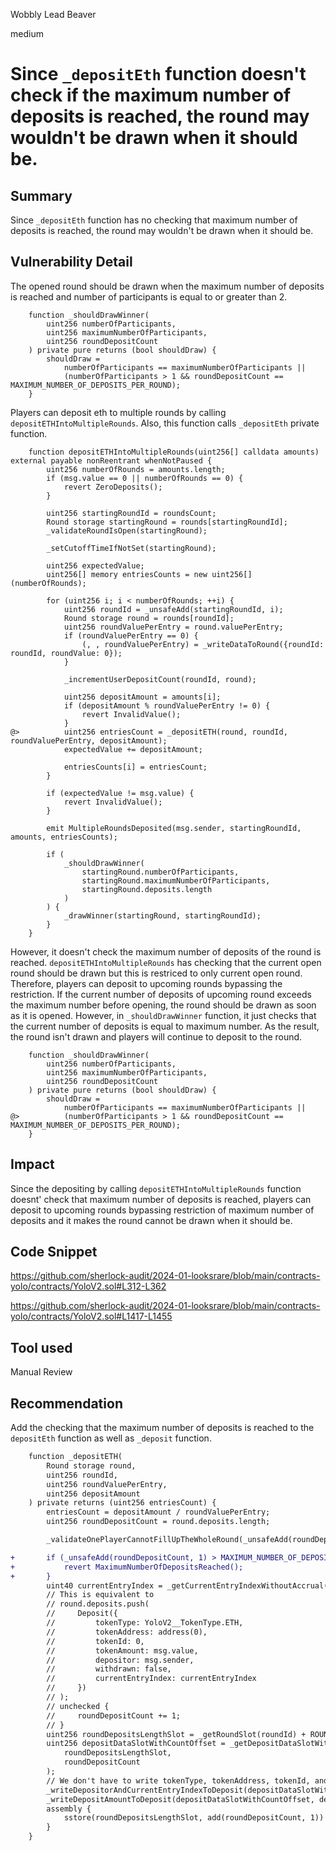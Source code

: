 Wobbly Lead Beaver

medium

# Since `_depositEth` function doesn't check if the maximum number of deposits is reached, the round may wouldn't be drawn when it should be.

## Summary
Since `_depositEth` function has no checking that maximum number of deposits is reached, the round may wouldn't be drawn when it should be.

## Vulnerability Detail
The opened round should be drawn when the maximum number of deposits is reached and number of participants is equal to or greater than 2.
```solidity
    function _shouldDrawWinner(
        uint256 numberOfParticipants,
        uint256 maximumNumberOfParticipants,
        uint256 roundDepositCount
    ) private pure returns (bool shouldDraw) {
        shouldDraw =
            numberOfParticipants == maximumNumberOfParticipants ||
            (numberOfParticipants > 1 && roundDepositCount == MAXIMUM_NUMBER_OF_DEPOSITS_PER_ROUND);
    }
```
Players can deposit eth to multiple rounds by calling `depositETHIntoMultipleRounds`. Also, this function calls `_depositEth` private function.
```solidity
    function depositETHIntoMultipleRounds(uint256[] calldata amounts) external payable nonReentrant whenNotPaused {
        uint256 numberOfRounds = amounts.length;
        if (msg.value == 0 || numberOfRounds == 0) {
            revert ZeroDeposits();
        }

        uint256 startingRoundId = roundsCount;
        Round storage startingRound = rounds[startingRoundId];
        _validateRoundIsOpen(startingRound);

        _setCutoffTimeIfNotSet(startingRound);

        uint256 expectedValue;
        uint256[] memory entriesCounts = new uint256[](numberOfRounds);

        for (uint256 i; i < numberOfRounds; ++i) {
            uint256 roundId = _unsafeAdd(startingRoundId, i);
            Round storage round = rounds[roundId];
            uint256 roundValuePerEntry = round.valuePerEntry;
            if (roundValuePerEntry == 0) {
                (, , roundValuePerEntry) = _writeDataToRound({roundId: roundId, roundValue: 0});
            }

            _incrementUserDepositCount(roundId, round);

            uint256 depositAmount = amounts[i];
            if (depositAmount % roundValuePerEntry != 0) {
                revert InvalidValue();
            }
@>          uint256 entriesCount = _depositETH(round, roundId, roundValuePerEntry, depositAmount);
            expectedValue += depositAmount;

            entriesCounts[i] = entriesCount;
        }

        if (expectedValue != msg.value) {
            revert InvalidValue();
        }

        emit MultipleRoundsDeposited(msg.sender, startingRoundId, amounts, entriesCounts);

        if (
            _shouldDrawWinner(
                startingRound.numberOfParticipants,
                startingRound.maximumNumberOfParticipants,
                startingRound.deposits.length
            )
        ) {
            _drawWinner(startingRound, startingRoundId);
        }
    }
```
However, it doesn't check the maximum number of deposits of the round is reached. `depositETHIntoMultipleRounds` has checking that the current open round should be drawn but this is restriced to only current open round. Therefore, players can deposit to upcoming rounds bypassing the restriction.
If the current number of deposits of upcoming round exceeds the maximum number before opening, the round should be drawn as soon as it is opened. However, in `_shouldDrawWinner` function, it just checks that the current number of deposits is equal to maximum number.
As the result, the round isn't drawn and players will continue to deposit to the round.
```solidity
    function _shouldDrawWinner(
        uint256 numberOfParticipants,
        uint256 maximumNumberOfParticipants,
        uint256 roundDepositCount
    ) private pure returns (bool shouldDraw) {
        shouldDraw =
            numberOfParticipants == maximumNumberOfParticipants ||
@>          (numberOfParticipants > 1 && roundDepositCount == MAXIMUM_NUMBER_OF_DEPOSITS_PER_ROUND);
    }
```

## Impact
Since the depositing by calling `depositETHIntoMultipleRounds` function doesnt' check that maximum number of deposits is reached, players can deposit to upcoming rounds bypassing restriction of maximum number of deposits and it makes the round cannot be drawn when it should be.

## Code Snippet

https://github.com/sherlock-audit/2024-01-looksrare/blob/main/contracts-yolo/contracts/YoloV2.sol#L312-L362

https://github.com/sherlock-audit/2024-01-looksrare/blob/main/contracts-yolo/contracts/YoloV2.sol#L1417-L1455

## Tool used

Manual Review

## Recommendation

Add the checking that the maximum number of deposits is reached to the `depositEth` function as well as `_deposit` function.
```diff
    function _depositETH(
        Round storage round,
        uint256 roundId,
        uint256 roundValuePerEntry,
        uint256 depositAmount
    ) private returns (uint256 entriesCount) {
        entriesCount = depositAmount / roundValuePerEntry;
        uint256 roundDepositCount = round.deposits.length;

        _validateOnePlayerCannotFillUpTheWholeRound(_unsafeAdd(roundDepositCount, 1), round.numberOfParticipants);

+       if (_unsafeAdd(roundDepositCount, 1) > MAXIMUM_NUMBER_OF_DEPOSITS_PER_ROUND) {
+           revert MaximumNumberOfDepositsReached();
+       }
        uint40 currentEntryIndex = _getCurrentEntryIndexWithoutAccrual(round, roundDepositCount, entriesCount);
        // This is equivalent to
        // round.deposits.push(
        //     Deposit({
        //         tokenType: YoloV2__TokenType.ETH,
        //         tokenAddress: address(0),
        //         tokenId: 0,
        //         tokenAmount: msg.value,
        //         depositor: msg.sender,
        //         withdrawn: false,
        //         currentEntryIndex: currentEntryIndex
        //     })
        // );
        // unchecked {
        //     roundDepositCount += 1;
        // }
        uint256 roundDepositsLengthSlot = _getRoundSlot(roundId) + ROUND__DEPOSITS_LENGTH_SLOT_OFFSET;
        uint256 depositDataSlotWithCountOffset = _getDepositDataSlotWithCountOffset(
            roundDepositsLengthSlot,
            roundDepositCount
        );
        // We don't have to write tokenType, tokenAddress, tokenId, and withdrawn because they are 0.
        _writeDepositorAndCurrentEntryIndexToDeposit(depositDataSlotWithCountOffset, currentEntryIndex);
        _writeDepositAmountToDeposit(depositDataSlotWithCountOffset, depositAmount);
        assembly {
            sstore(roundDepositsLengthSlot, add(roundDepositCount, 1))
        }
    }
```